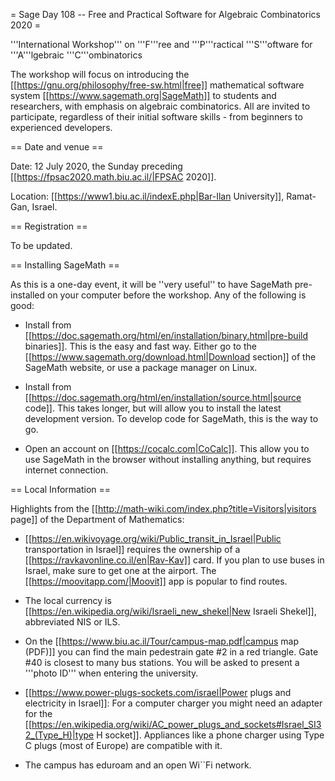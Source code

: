 = Sage Day 108 -- Free and Practical Software for Algebraic Combinatorics 2020 =

'''International Workshop''' on '''F'''ree and '''P'''ractical '''S'''oftware for '''A'''lgebraic '''C'''ombinatorics

The workshop will focus on introducing the [[https://gnu.org/philosophy/free-sw.html|free]] mathematical software system [[https://www.sagemath.org|SageMath]] to students and researchers, with emphasis on algebraic combinatorics. All are invited to participate, regardless of their initial software skills - from beginners to experienced developers.

== Date and venue ==

Date: 12 July 2020, the Sunday preceding [[https://fpsac2020.math.biu.ac.il/|FPSAC 2020]].

Location: [[https://www1.biu.ac.il/indexE.php|Bar-Ilan University]], Ramat-Gan, Israel.

== Registration ==

To be updated.

== Installing SageMath ==

As this is a one-day event, it will be ''very useful'' to have SageMath pre-installed on your computer before the workshop. Any of the following is good:

 * Install from [[https://doc.sagemath.org/html/en/installation/binary.html|pre-build binaries]]. This is the easy and fast way. Either go to the [[https://www.sagemath.org/download.html|Download section]] of the SageMath website, or use a package manager on Linux.

 * Install from [[https://doc.sagemath.org/html/en/installation/source.html|source code]]. This takes longer, but will allow you to install the latest development version. To develop code for SageMath, this is the way to go.

 * Open an account on [[https://cocalc.com|CoCalc]]. This allow you to use SageMath in the browser without installing anything, but requires internet connection.

== Local Information ==

Highlights from the [[http://math-wiki.com/index.php?title=Visitors|visitors page]] of the Department of Mathematics:

 * [[https://en.wikivoyage.org/wiki/Public_transit_in_Israel|Public transportation in Israel]] requires the ownership of a [[https://ravkavonline.co.il/en|Rav-Kav]] card. If you plan to use buses in Israel, make sure to get one at the airport. The [[https://moovitapp.com/|Moovit]] app is popular to find routes.

 * The local currency is [[https://en.wikipedia.org/wiki/Israeli_new_shekel|New Israeli Shekel]], abbreviated NIS or ILS.

 * On the [[https://www.biu.ac.il/Tour/campus-map.pdf|campus map (PDF)]] you can find the main pedestrain gate #2 in a red triangle. Gate #40 is closest to many bus stations. You will be asked to present a '''photo ID''' when entering the university.

 * [[https://www.power-plugs-sockets.com/israel|Power plugs and electricity in Israel]]: For a computer charger you might need an adapter for the [[https://en.wikipedia.org/wiki/AC_power_plugs_and_sockets#Israel_SI32_(Type_H)|type H socket]]. Appliances like a phone charger using Type C plugs (most of Europe) are compatible with it.

 * The campus has eduroam and an open Wi``Fi network.
